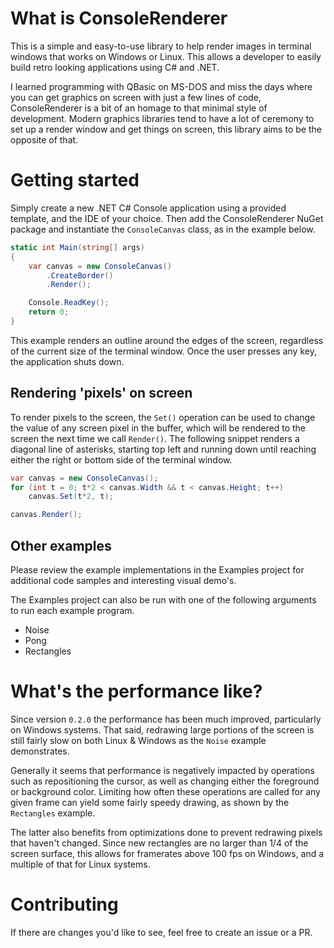 # What is ConsoleRenderer
This is a simple and easy-to-use library to help render images in terminal windows that works on Windows or Linux. This allows a developer to easily build retro looking applications using C# and .NET.

I learned programming with QBasic on MS-DOS and miss the days where you can get graphics on screen with just a few lines of code, ConsoleRenderer is a bit of an homage to that minimal style of development. Modern graphics libraries tend to have a lot of ceremony to set up a render window and get things on screen, this library aims to be the opposite of that.

# Getting started
Simply create a new .NET C# Console application using a provided template, and the IDE of your choice. Then add the ConsoleRenderer NuGet package and instantiate the `ConsoleCanvas` class, as in the example below.
```csharp
static int Main(string[] args)
{
	var canvas = new ConsoleCanvas()
		.CreateBorder()
		.Render();

	Console.ReadKey();
	return 0;
}
```
This example renders an outline around the edges of the screen, regardless of the current size of the terminal window. Once the user presses any key, the application shuts down.

## Rendering 'pixels' on screen
To render pixels to the screen, the `Set()` operation can be used to change the value of any screen pixel in the buffer, which will be rendered to the screen the next time we call `Render()`. The following snippet renders a diagonal line of asterisks, starting top left and running down until reaching either the right or bottom side of the terminal window.
```csharp
var canvas = new ConsoleCanvas();
for (int t = 0; t*2 < canvas.Width && t < canvas.Height; t++)
	canvas.Set(t*2, t);

canvas.Render();
```

## Other examples
Please review the example implementations in the Examples project for additional code samples and interesting visual demo's.

The Examples project can also be run with one of the following arguments to run each example program.
- Noise
- Pong
- Rectangles

# What's the performance like?
Since version `0.2.0` the performance has been much improved, particularly on Windows systems. That said, redrawing large portions of the screen is still fairly slow on both Linux & Windows as the `Noise` example demonstrates.

Generally it seems that performance is negatively impacted by operations such as repositioning the cursor, as well as changing either the foreground or background color. Limiting how often these operations are called for any given frame can yield some fairly speedy drawing, as shown by the `Rectangles` example.

The latter also benefits from optimizations done to prevent redrawing pixels that haven't changed. Since new rectangles are no larger than 1/4 of the screen surface, this allows for framerates above 100 fps on Windows, and a multiple of that for Linux systems.

# Contributing
If there are changes you'd like to see, feel free to create an issue or a PR.
